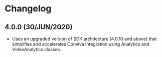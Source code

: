
# Changelog

##  4.0.0 (30/JUN/2020)
* Uses an upgraded version of SDK architecture (4.0.10 and above) that simplifies and accelerates Conviva integration using Analytics and VideoAnalytics classes.